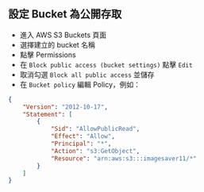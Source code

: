 ## 設定 Bucket 為公開存取

- 進入 AWS S3 Buckets 頁面
- 選擇建立的 bucket 名稱
- 點擊 Permissions
- 在 `Block public access (bucket settings)` 點擊 `Edit`
- 取消勾選 `Block all public access` 並儲存
- 在 `Bucket policy` 編輯 Policy，例如：

```json
{
    "Version": "2012-10-17",
    "Statement": [
        {
            "Sid": "AllowPublicRead",
            "Effect": "Allow",
            "Principal": "*",
            "Action": "s3:GetObject",
            "Resource": "arn:aws:s3:::imagesaver11/*"
        }
    ]
}
```